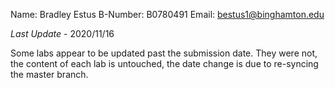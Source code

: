Name:		Bradley Estus
B-Number:	B0780491
Email:		bestus1@binghamton.edu

*Last Update* - 2020/11/16

Some labs appear to be updated past the submission date.
They were not, the content of each lab is untouched, the date change is due to re-syncing the master branch.

